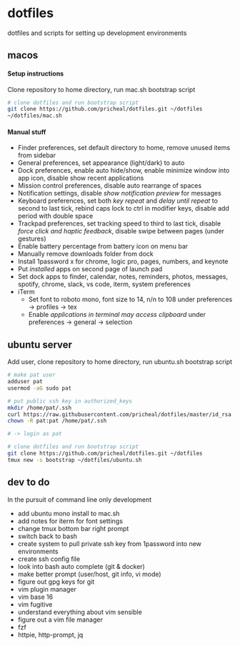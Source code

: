 # dotfiles

dotfiles and scripts for setting up development environments

## macos

#### Setup instructions

Clone repository to home directory, run mac.sh bootstrap script

```sh
# clone dotfiles and run bootstrap script
git clone https://github.com/pricheal/dotfiles.git ~/dotfiles
~/dotfiles/mac.sh
```

#### Manual stuff

* Finder preferences, set default directory to home, remove unused items from sidebar
* General preferences, set appearance (light/dark) to auto
* Dock preferences, enable auto hide/show, enable minimize window into app icon, disable show recent applications
* Mission control preferences, disable auto rearrange of spaces
* Notification settings, disable *show notification preview* for messages
* Keyboard preferences, set both *key repeat* and *delay until repeat* to second to last tick, rebind caps lock to ctrl in modifier keys, disable add period with double space
* Trackpad preferences, set tracking speed to third to last tick, disable *force click and haptic feedback*, disable swipe between pages (under gestures)
* Enable battery percentage from battery icon on menu bar
* Manually remove downloads folder from dock
* Install 1password x for chrome, logic pro, pages, numbers, and keynote
* Put *installed* apps on second page of launch pad
* Set dock apps to finder, calendar, notes, reminders, photos, messages, spotify, chrome, slack, vs code, iterm, system preferences
* iTerm
  * Set font to roboto mono, font size to 14, n/n to 108 under preferences -> profiles -> tex
  * Enable *applications in terminal may access clipboard* under preferences -> general -> selection

## ubuntu server

Add user, clone repository to home directory, run ubuntu.sh bootstrap script

```sh
# make pat user
adduser pat
usermod -aG sudo pat

# put public ssh key in authorized_keys
mkdir /home/pat/.ssh
curl https://raw.githubusercontent.com/pricheal/dotfiles/master/id_rsa.pub -o /home/pat/.ssh/authorized_keys
chown -R pat:pat /home/pat/.ssh

# -> login as pat

# clone dotfiles and run bootstrap script
git clone https://github.com/pricheal/dotfiles.git ~/dotfiles
tmux new -s bootstrap ~/dotfiles/ubuntu.sh
```

## dev to do

In the pursuit of command line only development

* add ubuntu mono install to mac.sh
* add notes for iterm for font settings
* change tmux bottom bar right prompt
* switch back to bash
* create system to pull private ssh key from 1password into new environments
* create ssh config file
* look into bash auto complete (git & docker)
* make better prompt (user/host, git info, vi mode)
* figure out gpg keys for git
* vim plugin manager
* vim base 16
* vim fugitive
* understand everything about vim sensible
* figure out a vim file manager
* fzf
* httpie, http-prompt, jq
